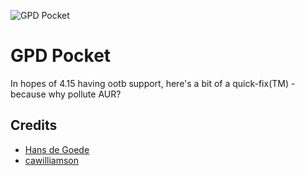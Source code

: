 ![GPD Pocket](https://raw.githubusercontent.com/njkli/gpd-pocket/master/imgs/pocket_arch.png "Yay Gimp!")
# GPD Pocket
  In hopes of 4.15 having ootb support, here's a bit of a quick-fix(TM) - because why pollute AUR?

## Credits

* [Hans de Goede](https://github.com/jwrdegoede/linux-sunxi)
* [cawilliamson](https://github.com/cawilliamson/ansible-gpdpocket)
